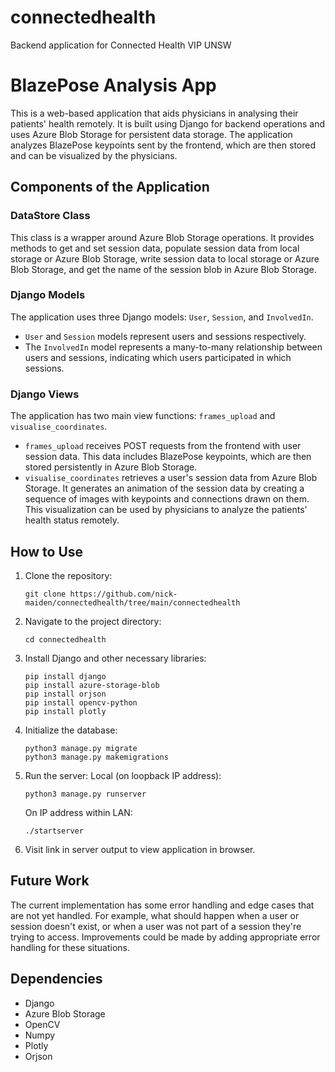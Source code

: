 # connectedhealth
Backend application for Connected Health VIP UNSW
# BlazePose Analysis App

This is a web-based application that aids physicians in analysing their patients' health remotely. It is built using Django for backend operations and uses Azure Blob Storage for persistent data storage. The application analyzes BlazePose keypoints sent by the frontend, which are then stored and can be visualized by the physicians.

## Components of the Application

### DataStore Class

This class is a wrapper around Azure Blob Storage operations. It provides methods to get and set session data, populate session data from local storage or Azure Blob Storage, write session data to local storage or Azure Blob Storage, and get the name of the session blob in Azure Blob Storage.

### Django Models

The application uses three Django models: `User`, `Session`, and `InvolvedIn`.

- `User` and `Session` models represent users and sessions respectively.
- The `InvolvedIn` model represents a many-to-many relationship between users and sessions, indicating which users participated in which sessions.

### Django Views

The application has two main view functions: `frames_upload` and `visualise_coordinates`.

- `frames_upload` receives POST requests from the frontend with user session data. This data includes BlazePose keypoints, which are then stored persistently in Azure Blob Storage.
- `visualise_coordinates` retrieves a user's session data from Azure Blob Storage. It generates an animation of the session data by creating a sequence of images with keypoints and connections drawn on them. This visualization can be used by physicians to analyze the patients' health status remotely.

## How to Use

1. Clone the repository:
    ```
    git clone https://github.com/nick-maiden/connectedhealth/tree/main/connectedhealth
    ```
2. Navigate to the project directory:
    ```
    cd connectedhealth
    ```
3. Install Django and other necessary libraries:
    ```
    pip install django
    pip install azure-storage-blob
    pip install orjson
    pip install opencv-python
    pip install plotly
    ```
4. Initialize the database:
    ```
    python3 manage.py migrate
    python3 manage.py makemigrations
    ```
5. Run the server:
    Local (on loopback IP address):
    ```
    python3 manage.py runserver
    ```
    On IP address within LAN:
    ```
    ./startserver
    ```
6. Visit link in server output to view application in browser.

## Future Work

The current implementation has some error handling and edge cases that are not yet handled. For example, what should happen when a user or session doesn't exist, or when a user was not part of a session they're trying to access. Improvements could be made by adding appropriate error handling for these situations.

## Dependencies

- Django
- Azure Blob Storage
- OpenCV
- Numpy
- Plotly
- Orjson
